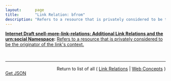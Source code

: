 ```yaml
---
layout:      page
title:       "Link Relation: bfrom"
description: "Refers to a resource that is privately considered to be the originator of the link's context."
---
```


**[Internet Draft snell-more-link-relations: Additional Link Relations and the urn:social Namespace](/specs/IETF/I-D/snell-more-link-relations "This specification defines a number of additional Link Relation Types that can used for a variety of purposes."):** [Refers to a resource that is privately considered to be the originator of the link's context.](http://tools.ietf.org/html/draft-snell-more-link-relations#section-3 "Read documentation for Link Relation &#34;bfrom&#34;")

<br/>
<hr/>

<p style="float : left"><a href="bfrom.json" title="Get JSON representing this particular Web Concept">Get JSON</a></p>
<p style="text-align: right">Return to list of all ( <a href="../link-relations">Link Relations</a> | <a href="../">Web Concepts</a> )</p>
